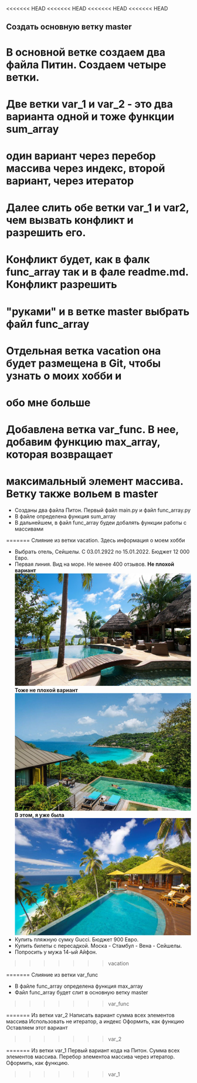 <<<<<<< HEAD
<<<<<<< HEAD
<<<<<<< HEAD
<<<<<<< HEAD
## Создать основную ветку __master__
# В основной ветке создаем два файла Питин. Создаем четыре ветки.
# Две ветки var_1 и var_2 - это два варианта одной и тоже функции sum_array
# один вариант через перебор массива через индекс, второй вариант, через итератор
# Далее слить обе ветки var_1 и var2, чем вызвать конфликт и разрешить его.
# Конфликт будет, как в фалк func_array так и в фале readme.md. Конфликт разрешить
# "руками" и  в ветке master выбрать файл func_array

# Отдельная ветка __vacation__ она будет размещена в Git, чтобы узнать о моих хобби и
# обо мне больше

# Добавлена ветка __var_func__. В нее, добавим функцию max_array, которая возвращает
# максимальный элемент массива. Ветку также вольем в master

* Созданы два файла Питон. Первый файл main.py и файл func_array.py
* В файле определена функция sum_array
* В дальнейшем, в файл func_array будеи добалять функции работы с массивами

======= Слияние из ветки vacation. Здесь информация о моем хобби
* Выбрать отель, Сейшелы. С 03.01.2922 по 15.01.2022. Бюджет 12 000 Евро.
* Первая линия. Вид на море. Не менее 400 отзывов.
__Не плохой вариант__
![Не плохой вариант](s1.jpg)
__Тоже не плохой вариант__
![Тоже не плохой вариант](s2.jpg)
__В этом, я уже была__
![В этом, я уже была](s3.jpg)
* Купить пляжную сумку Gucci. Бюджет 900 Евро.
* Купить билеты с пересадкой. Моска - Стамбул - Вена - Сейшелы.
* Попросить у мужа 14-ый Айфон.
>>>>>>> vacation

=======  Слияние из ветки var_func

* В файле func_array определена функция max_array
* Файл func_array будет слит в основную ветку master
>>>>>>> var_func

======= Из ветки var_2
Написать вариант сумма всех элементов массива
Использовать не итератор, а индекс
Оформить, как функцию
Оставляем этот вариант
>>>>>>> var_2

======= Из ветки var_1
Первый вариант кода на Питон. Сумма всех элементов массива.
Перебор элементоа массива через итератор.
Оформить, как функцию.
>>>>>>> var_1

